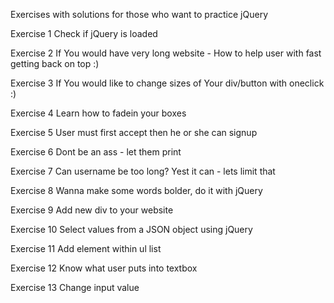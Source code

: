 Exercises with solutions for those who want to practice jQuery

Exercise 1
Check if jQuery is loaded

Exercise 2
If You would have very long website - How to help user with fast getting back on top :)

Exercise 3
If You would like to change sizes of Your div/button with oneclick :)

Exercise 4
Learn how to fadein your boxes

Exercise 5
User must first accept then he or she can signup

Exercise 6
Dont be an ass - let them print

Exercise 7
Can username be too long? Yest it can - lets limit that

Exercise 8
Wanna make some words bolder, do it with jQuery

Exercise 9
Add new div to your website

Exercise 10
Select values from a JSON object using jQuery

Exercise 11
Add element within ul list

Exercise 12
Know what user puts into textbox

Exercise 13
Change input value